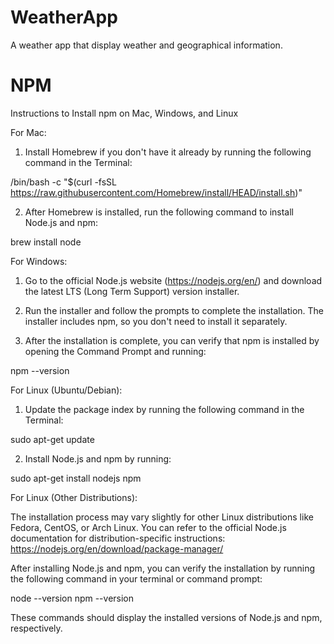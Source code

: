 # WeatherApp
A weather app that display weather and geographical information. 



# NPM 
Instructions to Install npm on Mac, Windows, and Linux

For Mac:

1. Install Homebrew if you don't have it already by running the following command in the Terminal:

/bin/bash -c "$(curl -fsSL https://raw.githubusercontent.com/Homebrew/install/HEAD/install.sh)"

2. After Homebrew is installed, run the following command to install Node.js and npm:

brew install node

For Windows:

1. Go to the official Node.js website (https://nodejs.org/en/) and download the latest LTS (Long Term Support) version installer.

2. Run the installer and follow the prompts to complete the installation. The installer includes npm, so you don't need to install it separately.

3. After the installation is complete, you can verify that npm is installed by opening the Command Prompt and running:

npm --version

For Linux (Ubuntu/Debian):

1. Update the package index by running the following command in the Terminal:

sudo apt-get update

2. Install Node.js and npm by running:

sudo apt-get install nodejs npm

For Linux (Other Distributions):

The installation process may vary slightly for other Linux distributions like Fedora, CentOS, or Arch Linux. You can refer to the official Node.js documentation for distribution-specific instructions: https://nodejs.org/en/download/package-manager/

After installing Node.js and npm, you can verify the installation by running the following command in your terminal or command prompt:

node --version
npm --version

These commands should display the installed versions of Node.js and npm, respectively.